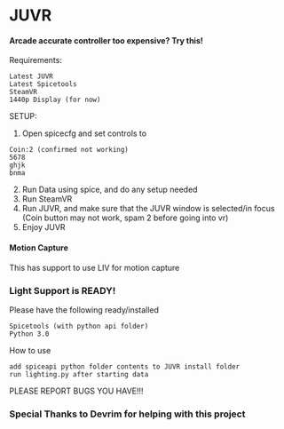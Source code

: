 # JUVR

#### Arcade accurate controller too expensive? Try this!

Requirements:
```
Latest JUVR
Latest Spicetools
SteamVR
1440p Display (for now)
```
SETUP:
1. Open spicecfg and set controls to 
```
Coin:2 (confirmed not working)
5678 
ghjk 
bnma
```
2. Run Data using spice, and do any setup needed
3. Run SteamVR
5. Run JUVR, and make sure that the JUVR window is selected/in focus
(Coin button may not work, spam 2 before going into vr)
6. Enjoy JUVR

#### Motion Capture
This has support to use LIV for motion capture

### Light Support is READY!
Please have the following ready/installed
```
Spicetools (with python api folder)
Python 3.0
```

How to use
```
add spiceapi python folder contents to JUVR install folder
run lighting.py after starting data
```
PLEASE REPORT BUGS YOU HAVE!!!

### Special Thanks to Devrim for helping with this project 
